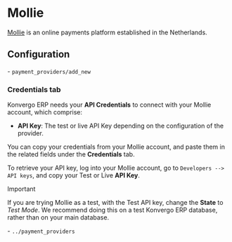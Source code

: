 # Mollie

[Mollie](https://www.mollie.com/) is an online payments platform
established in the Netherlands.

## Configuration

<div class="seealso">

\- `payment_providers/add_new`

</div>

### Credentials tab

Konvergo ERP needs your **API Credentials** to connect with your Mollie account,
which comprise:

- **API Key**: The test or live API Key depending on the configuration
  of the provider.

You can copy your credentials from your Mollie account, and paste them
in the related fields under the **Credentials** tab.

To retrieve your API key, log into your Mollie account, go to
`Developers --> API keys`, and copy your Test or Live **API Key**.

> [!IMPORTANT]
> If you are trying Mollie as a test, with the Test API key, change the
> **State** to *Test Mode*. We recommend doing this on a test Konvergo ERP
> database, rather than on your main database.

<div class="seealso">

\- `../payment_providers`

</div>
